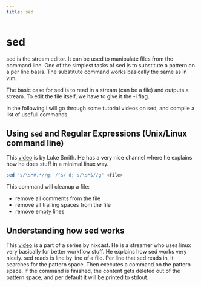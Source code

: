 ```yaml
---
title: sed
---
```



# sed

sed is the stream editor. It can be used to manipulate files from the command
line. One of the simplest tasks of sed is to substitute a pattern on a per line
basis. The substitute command works basically the same as in vim.

The basic case for sed is to read in a stream (can be a file) and outputs a
stream. To edit the file itself, we have to give it the -i flag.

In the following I will go through some tutorial videos on sed, and
compile a list of usefull commands.


## Using `sed` and Regular Expressions (Unix/Linux command line)

This [video](https://www.youtube.com/watch?v=QaGhpqRll_k) is by Luke Smith. He
has a very nice channel where he explains how he does stuff in a minimal linux
way.

```bash
sed "s/\s*#.*//g; /^$/ d; s/\s*$//g" <file>
```
This command will cleanup a file:

- remove all comments from the file
- remove all trailing spaces from the file
- remove empty lines

## Understanding how sed works

This [video](https://www.youtube.com/watch?v=l0mKlIswojA) is a part of a series
by nixcast. He is a streamer who uses linux very basically for better workflow
stuff. He explains how sed works very nicely. sed reads is line by line of a
file. Per line that sed reads in, it searches for the pattern space. Then
executes a command on the pattern space. If the command is finished, the
content gets deleted out of the pattern space, and per default it will be
printed to stdout.
